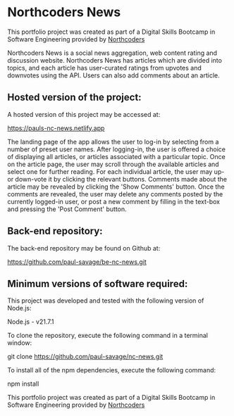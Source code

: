 # Northcoders News

This portfolio project was created as part of a Digital Skills Bootcamp in Software Engineering provided by [Northcoders](https://northcoders.com/)

Northcoders News is a social news aggregation, web content rating and discussion website. Northcoders News has articles which are divided into topics, and each article has user-curated ratings from upvotes and downvotes using the API. Users can also add comments about an article.

## Hosted version of the project:

A hosted version of this project may be accessed at:

https://pauls-nc-news.netlify.app

The landing page of the app allows the user to log-in by selecting from a number of preset user names. After logging-in, the user is offered a choice of displaying all articles, or articles associated with a particular topic. Once on the article page, the user may scroll through the available articles and select one for further reading. For each individual article, the user may up- or down-vote it by clicking the relevant buttons. Comments made about the article may be revealed by clicking the 'Show Comments' button. Once the comments are revealed, the user may delete any comments posted by the currently logged-in user, or post a new comment by filling in the text-box and pressing the 'Post Comment' button.

## Back-end repository:

The back-end repository may be found on Github at:

https://github.com/paul-savage/be-nc-news.git

## Minimum versions of software required:

This project was developed and tested with the following version of Node.js:

Node.js - v21.7.1

To clone the repository, execute the following command in a terminal window:

git clone https://github.com/paul-savage/nc-news.git

To install all of the npm dependencies, execute the following command:

npm install

This portfolio project was created as part of a Digital Skills Bootcamp in Software Engineering provided by [Northcoders](https://northcoders.com/)
